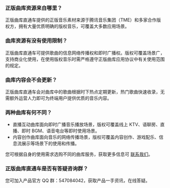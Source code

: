
### 正版曲库资源来自哪里？
正版曲库直通车提供的正版音乐素材来源于腾讯音乐集团（TME）和多家合作版权方，拥有大量优质明确的版权音乐，可覆盖大多数应用场景。

### 曲库资源有没有使用限制？
正版曲库直通车可提供歌曲的信息网络传播权和即时广播权。版权可覆盖场景广，支持商业化使用，在使用版权音乐时需严格遵守正版曲库应用协议中有关使用范围的规定。

### 曲库内容会不会更新？
正版曲库直通车会对曲库中的歌曲根据时下热点定期更新，热门歌曲快速收录，无需额外运营人力即可为终端用户提供优质的音乐内容。

### 两种曲库有何不同？
 
- 直播互动曲库面向即时广播音乐播放场景，版权可覆盖线上 KTV、语聊房、直播、即时 BGM、语音电台等即时使用场景。
- 内容创作曲库面向音乐的网络传播场景，版权可覆盖内容创作、游戏配乐、信息流展示等场景下的使用和传播。
 
您可根据自身的使用需求选购不同的曲库服务，获取更多信息可 [联系我们](https://cloud.tencent.com/document/product/1155/59587)。

### 正版曲库直通车是否有答疑咨询群？
您可加入产品官方 QQ 群：547084042，获取产品一手资讯，在线答疑。
